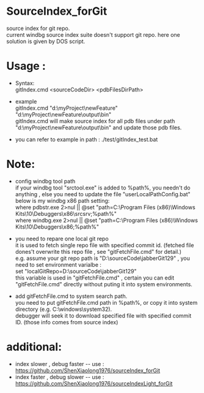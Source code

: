 # SourceIndex_forGit
source index for git repo.  
current windbg source index suite doesn't support git repo. here one solution is given by DOS script.

# Usage :  
- Syntax:  
  gitIndex.cmd \<sourceCodeDir\> \<pdbFilesDirPath\>  
- example  
  gitIndex.cmd "d:\myProject\newFeature" "d:\myProject\newFeature\output\bin"  
  gitIndex.cmd will make source index for all pdb files under path "d:\myProject\newFeature\output\bin" and update those pdb files.  

- you can refer to example in path : ./test/gitIndex_test.bat  

# Note:  
 - config windbg tool path  
if your windbg tool "srctool.exe" is added to %path%, you needn't do anything , else you need to update the file "userLocalPathConfig.bat"  
below is my windbg x86 path setting:  
where pdbstr.exe 2>nul || @set "path=C:\Program Files (x86)\Windows Kits\10\Debuggers\x86\srcsrv;%path%"  
where windbg.exe 2>nul || @set "path=C:\Program Files (x86)\Windows Kits\10\Debuggers\x86;%path%"  

- you need to repare one local git repo  
it is used to fetch single repo file with specified commit id. (fetched file dones't overwrite this repo file , see "gitFetchFile.cmd" for detail.)  
e.g.  assume your git repo path is "D:\sourceCode\jabberGit129" , you need to set environment varialbe :  
set "localGitRepo=D:\sourceCode\jabberGit129"  
this variable is used in "gitFetchFile.cmd" , certain you can edit "gitFetchFile.cmd" directly without puting it into system environments.

- add gitFetchFile.cmd to system search path.  
you need to put gitFetchFile.cmd path in %path%, or copy it into system directory (e.g. C:\windows\system32).  
debugger will seek it to download specified file with specified commit ID. (those info comes from source index)

# additional:  
- index slower , debug faster -- use : https://github.com/ShenXiaolong1976/sourceIndex_forGit
- index faster , debug slower -- use : https://github.com/ShenXiaolong1976/sourceIndexLight_forGit
